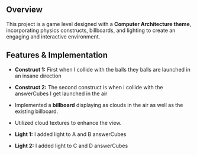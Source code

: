 ## Overview
This project is a game level designed with a **Computer Architecture theme**, incorporating physics constructs, billboards, and lighting to create an engaging and interactive environment.

## Features & Implementation

- **Construct 1:** First when I collide with the balls they balls are launched in an insane direction
- **Construct 2:** The second construct is when i collide with the answerCubes I get launched in the air

- Implemented a **billboard** displaying as clouds in the air as well as the existing billboard.
- Utilized cloud textures to enhance the view.

- **Light 1:** I added light to A and B answerCubes
- **Light 2:** I added light to C and D answerCubes